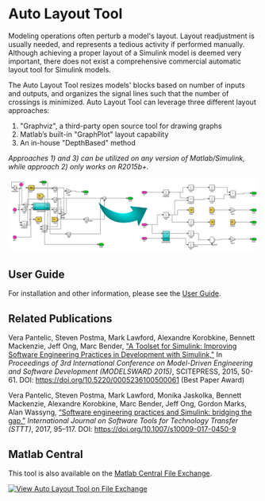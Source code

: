 # Auto Layout Tool

Modeling operations often perturb a model's layout. Layout readjustment is usually needed, and represents a tedious activity if performed manually. Although achieving a proper layout of a Simulink model is deemed very important, there does not exist a comprehensive commercial automatic layout tool for Simulink models.

The Auto Layout Tool resizes models' blocks based on number of inputs and outputs, and organizes the signal lines such that the number of crossings is minimized. Auto Layout Tool can leverage three different layout approaches:

1. "Graphviz", a third-party open source tool for drawing graphs
1. Matlab’s built-in "GraphPlot" layout capability
1. An in-house "DepthBased" method

*Approaches 1) and 3) can be utilized on any version of Matlab/Simulink, while approach 2) only works on R2015b+.*

<img src="imgs/Cover.png" width="650">

## User Guide
For installation and other information, please see the [User Guide](doc/AutoLayout_UserGuide.pdf).

## Related Publications

Vera Pantelic, Steven Postma, Mark Lawford, Alexandre Korobkine, Bennett Mackenzie, Jeff Ong, Marc Bender, ["A Toolset for Simulink: Improving Software Engineering Practices in Development with Simulink,"](https://ieeexplore.ieee.org/document/7323083/) In *Proceedings of 3rd International Conference on Model-Driven Engineering and Software Development (MODELSWARD 2015)*, SCITEPRESS, 2015, 50-61. DOI: https://doi.org/10.5220/0005236100500061 (Best Paper Award)

Vera Pantelic, Steven Postma, Mark Lawford, Monika Jaskolka, Bennett Mackenzie, Alexandre Korobkine, Marc Bender, Jeff Ong, Gordon Marks, Alan Wassyng, [“Software engineering practices and Simulink: bridging the gap,”](https://link.springer.com/article/10.1007/s10009-017-0450-9) *International Journal on Software Tools for Technology Transfer (STTT)*, 2017, 95–117. DOI: https://doi.org/10.1007/s10009-017-0450-9 

## Matlab Central

This tool is also available on the [Matlab Central File Exchange](https://www.mathworks.com/matlabcentral/fileexchange/51228-auto-layout-tool).

[![View Auto Layout Tool on File Exchange](https://www.mathworks.com/matlabcentral/images/matlab-file-exchange.svg)](https://www.mathworks.com/matlabcentral/fileexchange/51228-auto-layout-tool)
